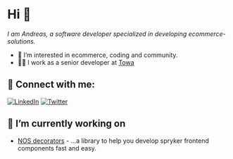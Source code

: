 # Hi 👋
_I am Andreas, a software developer specialized in developing ecommerce-solutions._

- 👀 I’m interested in ecommerce, coding and community.
- 👨‍💻 I work as a senior developer at [Towa](https://www.towa-digital.com/)

## 🤝 Connect with me:

[![LinkedIn](https://img.shields.io/badge/LinkedIn-0077B5?style=for-the-badge&logo=linkedin&logoColor=white)](https://at.linkedin.com/in/andreas-penz-4549811a2)
[![Twitter](https://img.shields.io/badge/Twitter-1DA1F2?style=for-the-badge&logo=twitter&logoColor=white)](https://twitter.com/@andraspenz)

## 🔭 I’m currently working on
- [NOS decorators](https://github.com/project-nos/decorators) - ...a library to help you develop spryker frontend components fast and easy.

